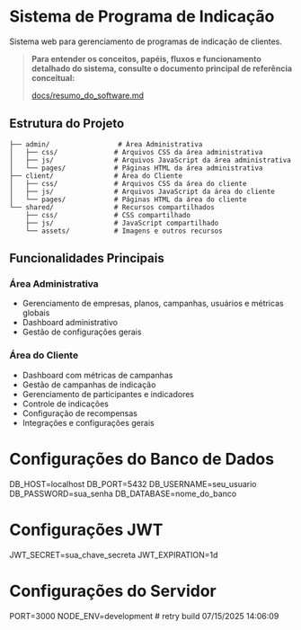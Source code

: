 # Sistema de Programa de Indicação

Sistema web para gerenciamento de programas de indicação de clientes.

> **Para entender os conceitos, papéis, fluxos e funcionamento detalhado do sistema, consulte o documento principal de referência conceitual:**
> 
> [docs/resumo_do_software.md](docs/resumo_do_software.md)

## Estrutura do Projeto

```
├── admin/                 # Área Administrativa
│   ├── css/              # Arquivos CSS da área administrativa
│   ├── js/               # Arquivos JavaScript da área administrativa
│   └── pages/            # Páginas HTML da área administrativa
├── client/               # Área do Cliente
│   ├── css/              # Arquivos CSS da área do cliente
│   ├── js/               # Arquivos JavaScript da área do cliente
│   └── pages/            # Páginas HTML da área do cliente
└── shared/               # Recursos compartilhados
    ├── css/              # CSS compartilhado
    ├── js/               # JavaScript compartilhado
    └── assets/           # Imagens e outros recursos
```

## Funcionalidades Principais

### Área Administrativa
- Gerenciamento de empresas, planos, campanhas, usuários e métricas globais
- Dashboard administrativo
- Gestão de configurações gerais

### Área do Cliente
- Dashboard com métricas de campanhas
- Gestão de campanhas de indicação
- Gerenciamento de participantes e indicadores
- Controle de indicações
- Configuração de recompensas
- Integrações e configurações gerais

# Configurações do Banco de Dados
DB_HOST=localhost
DB_PORT=5432
DB_USERNAME=seu_usuario
DB_PASSWORD=sua_senha
DB_DATABASE=nome_do_banco

# Configurações JWT
JWT_SECRET=sua_chave_secreta
JWT_EXPIRATION=1d

# Configurações do Servidor
PORT=3000
NODE_ENV=development 
#   r e t r y   b u i l d   0 7 / 1 5 / 2 0 2 5   1 4 : 0 6 : 0 9  
 